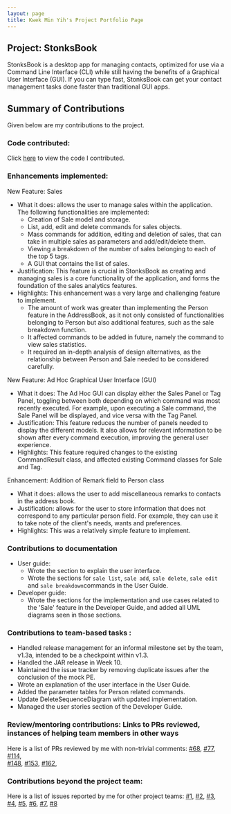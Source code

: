```yaml
---
layout: page
title: Kwek Min Yih's Project Portfolio Page
---
```


 ## Project: StonksBook

 StonksBook is a desktop app for managing contacts, optimized for use via a Command Line Interface (CLI) 
 while still having the benefits of a Graphical User Interface (GUI). 
 If you can type fast, StonksBook can get your contact management tasks done faster than traditional GUI apps.
 
 ## Summary of Contributions

 Given below are my contributions to the project.

 ### Code contributed:
 Click [here](https://nus-cs2103-ay2021s1.github.io/tp-dashboard/#breakdown=true&search=hakujitsu) to view the code I contributed.

 ### Enhancements implemented:
 
 New Feature: Sales
 * What it does: allows the user to manage sales within the application. The following functionalities are implemented:
     * Creation of Sale model and storage.
     * List, add, edit and delete commands for sales objects.
     * Mass commands for addition, editing and deletion of sales, that can take in multiple sales as parameters and add/edit/delete them.
     * Viewing a breakdown of the number of sales belonging to each of the top 5 tags.
     * A GUI that contains the list of sales.
 * Justification: This feature is crucial in StonksBook as creating and managing sales is a core functionality of the application, 
 and forms the foundation of the sales analytics features.
 * Highlights: This enhancement was a very large and challenging feature to implement.
     * The amount of work was greater than implementing the Person feature in the AddressBook, as it not only consisted of 
     functionalities belonging to Person but also additional features, such as the sale breakdown function.
     * It affected commands to be added in future, namely the command to view sales statistics. 
     * It required an in-depth analysis of design alternatives, as the relationship between Person and Sale needed to be considered carefully.
 
 New Feature: Ad Hoc Graphical User Interface (GUI)
 * What it does: The Ad Hoc GUI can display either the Sales Panel or Tag Panel, 
 toggling between both depending on which command was most recently executed. 
 For example, upon executing a Sale command, the Sale Panel will be displayed, and vice versa with the Tag Panel.
 * Justification: This feature reduces the number of panels needed to display the different models.
 It also allows for relevant information to be shown after every command execution, improving the general user experience.
 * Highlights: This feature required changes to the existing CommandResult class, and affected existing Command classes for Sale and Tag.
 
 Enhancement: Addition of Remark field to Person class
 * What it does: allows the user to add miscellaneous remarks to contacts in the address book. 
 * Justification: allows for the user to store information that does not correspond to any particular person field.
 For example, they can use it to take note of the client's needs, wants and preferences.
 * Highlights: This was a relatively simple feature to implement.
 
 ### Contributions to documentation
 
 - User guide:
     - Wrote the section to explain the user interface.
     - Wrote the sections for `sale list`, `sale add`, `sale delete`, `sale edit` and `sale breakdown`commands in the User Guide.
 - Developer guide: 
     - Wrote the sections for the implementation and use cases related to the 'Sale' feature in the Developer Guide,
     and added all UML diagrams seen in those sections.
 
 ### Contributions to team-based tasks :
 
 * Handled release management for an informal milestone set by the team, v1.3a, intended to be a checkpoint within v1.3.
 * Handled the JAR release in Week 10.
 * Maintained the issue tracker by removing duplicate issues after the conclusion of the mock PE. 
 * Wrote an explanation of the user interface in the User Guide.
 * Added the parameter tables for Person related commands.
 * Update DeleteSequenceDiagram with updated implementation.
 * Managed the user stories section of the Developer Guide.
 
 ### Review/mentoring contributions: Links to PRs reviewed, instances of helping team members in other ways
  Here is a list of PRs reviewed by me with non-trivial comments: 
  [#68](https://github.com/AY2021S1-CS2103T-T11-1/tp/pull/68), 
  [#77](https://github.com/AY2021S1-CS2103T-T11-1/tp/pull/77),
  [#114](https://github.com/AY2021S1-CS2103T-T11-1/tp/pull/114),  
  [#148](https://github.com/AY2021S1-CS2103T-T11-1/tp/pull/148), 
  [#153](https://github.com/AY2021S1-CS2103T-T11-1/tp/pull/153),
  [#162](https://github.com/AY2021S1-CS2103T-T11-1/tp/pull/162),
 
 ### Contributions beyond the project team:
  Here is a list of issues reported by me for other project teams: [#1](https://github.com/hakujitsu/ped/issues/1), 
  [#2](https://github.com/hakujitsu/ped/issues/2), [#3](https://github.com/hakujitsu/ped/issues/3), 
  [#4](https://github.com/hakujitsu/ped/issues/4), [#5](https://github.com/hakujitsu/ped/issues/5), 
  [#6](https://github.com/hakujitsu/ped/issues/6), [#7](https://github.com/hakujitsu/ped/issues/7),
  [#8](https://github.com/hakujitsu/ped/issues/8)
